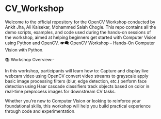 # CV_Workshop
Welcome to the official repository for the OpenCV Workshop conducted by Ankit Jha, Ali Kalsekar, Mohammed Salah Chogle. This repo contains all the demo scripts, examples, and code used during the hands-on sessions of the workshop, aimed at helping beginners get started with Computer Vision using Python and OpenCV.
👁️‍🗨️ OpenCV Workshop – Hands-On Computer Vision with Python.

📚 Workshop Overview:- 

In this workshop, participants will learn how to:
Capture and display live webcam video using OpenCV convert video streams to grayscale apply basic image processing filters (blur, edge detection, etc.) perform face detection using Haar cascade classifiers track objects based on color in real-time preprocess images for downstream CV tasks.

Whether you're new to Computer Vision or looking to reinforce your foundational skills, this workshop will help you build practical experience through code and experimentation.
